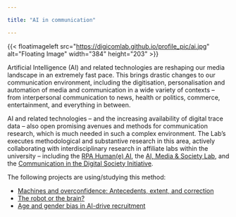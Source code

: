 ```yaml
---

title: "AI in communication"

---
```


{{< floatimageleft src="https://digicomlab.github.io/profile_pic/ai.jpg" alt="Floating Image" width="384" height="203" >}}


Artificial Intelligence (AI) and related technologies are reshaping our media landscape in an extremely fast pace. This brings drastic changes to our communication environment, including the digitisation, personalisation and automation of media and communication in a wide variety of contexts – from interpersonal communication to news, health or politics, commerce, entertainment, and everything in between.

AI and related technologies – and the increasing availability of digital trace data – also open promising avenues and methods for communication research, which is much needed in such a complex environment. The Lab’s executes methodological and substantive research in this area, actively collaborating with interdisciplinary research in affiliate labs within the university – including the [RPA Human(e) AI](https://humane-ai.nl/), the [AI, Media & Society Lab](https://www.aim4dem.nl/), and the [Communication in the Digital Society Initiative](https://www.uva.nl/en/about-the-uva/organisation/faculties/faculty-of-social-and-behavioural-sciences/communication-in-the-digital-society/communication-in-the-digital-society.html).


The following projects are using/studying this method:


- [Machines and overconfidence: Antecedents, extent, and correction](https://digicomlab.github.io/seedfunding/2022/2022_shaikh/)
- [The robot or the brain?](https://digicomlab.github.io/seedfunding/2022/2022_lock/)
- [Age and gender bias in AI-drive recruitment](https://digicomlab.github.io/seedfunding/2021/2021_kroon/)



